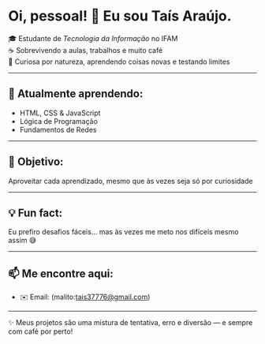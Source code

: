 # Oi, pessoal! 👋 Eu sou Taís Araújo.

🎓 Estudante de *Tecnologia da Informação* no IFAM  
☕ Sobrevivendo a aulas, trabalhos e muito café  
🎲 Curiosa por natureza, aprendendo coisas novas e testando limites  

---

## 🌱 Atualmente aprendendo:
- HTML, CSS & JavaScript  
- Lógica de Programação  
- Fundamentos de Redes  

---

## 🎯 Objetivo:
Aproveitar cada aprendizado, mesmo que às vezes seja só por curiosidade  

---

## 💡 Fun fact:
Eu prefiro desafios fáceis… mas às vezes me meto nos difíceis mesmo assim 😅  

---

## 📫 Me encontre aqui:
- ✉️ Email: (malito:tais37776@gmail.com)  

---

✨ Meus projetos são uma mistura de tentativa, erro e diversão — e sempre com café por perto!
